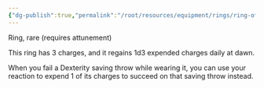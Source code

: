 ```yaml
---
{"dg-publish":true,"permalink":"/root/resources/equipment/rings/ring-of-evasion/"}
---
```


Ring, rare (requires attunement) 

This ring has 3 charges, and it regains 1d3 expended charges daily at dawn. 

When you fail a Dexterity saving throw while wearing it, you can use your reaction to expend 1 of its charges to succeed on that saving throw instead.